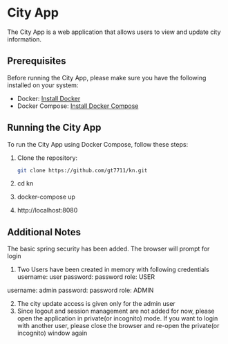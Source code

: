 # City App

The City App is a web application that allows users to view and update city information.

## Prerequisites

Before running the City App, please make sure you have the following installed on your system:

- Docker: [Install Docker](https://docs.docker.com/get-docker/)
- Docker Compose: [Install Docker Compose](https://docs.docker.com/compose/install/)

## Running the City App

To run the City App using Docker Compose, follow these steps:

1. Clone the repository:

   ```bash
   git clone https://github.com/gt7711/kn.git

2. cd kn
3. docker-compose up
4. http://localhost:8080

## Additional Notes

The basic spring security has been added. The browser will prompt for login

1. Two Users have been created in memory with following credentials
  username: user
  password: password
  role: USER

  username: admin
  password: password
  role: ADMIN
  
2. The city update access is given only for the admin user
3. Since logout and session management are not added for now, please open the application in private(or incognito) mode. If you want to login with another user, please close the browser and re-open the private(or incognito) window again



